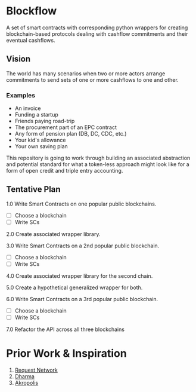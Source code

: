 # Blockflow
A set of smart contracts with corresponding python wrappers for creating blockchain-based protocols dealing with cashflow commitments and their eventual cashflows.

## Vision

The world has many scenarios when two or more actors arrange commitments to send sets of one or more cashflows to one and other.  

### Examples

* An invoice
* Funding a startup
* Friends paying road-trip
* The procurement part of an EPC contract
* Any form of pension plan (DB, DC, CDC, etc.)
* Your kid's allowance
* Your own saving plan

This repository is going to work through building an associated abstraction and potential standard for what a token-less approach might look like for a form of open credit and triple entry accounting.

## Tentative Plan

1.0 Write Smart Contracts on one popular public blockchains.
- [ ] Choose a blockchain
- [ ] Write SCs

2.0 Create associated wrapper library.

3.0 Write Smart Contracts on a 2nd popular public blockchain.
- [ ] Choose a blockchain
- [ ] Write SCs

4.0 Create associated wrapper library for the second chain.

5.0 Create a hypothetical generalized wrapper for both.

6.0 Write Smart Contracts on a 3rd popular public blockchain.
- [ ] Choose a blockchain
- [ ] Write SCs

7.0 Refactor the API across all three blockchains

# Prior Work & Inspiration

1. [Request Network](https://request.network/#)
2. [Dharma](https://dharma.io/)
3. [Akropolis](https://akropolis.io/)
